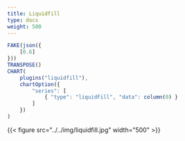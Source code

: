 ```yaml
---
title: Liquidfill
type: docs
weight: 500
---
```


```js
FAKE(json({
    [0.6]
}))
TRANSPOSE()
CHART(
    plugins("liquidfill"),
    chartOption({
        "series": [
            { "type": "liquidFill", "data": column(0) }
        ]
    })
)
```

{{< figure src="../../img/liquidfill.jpg" width="500" >}}
